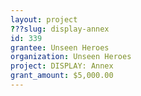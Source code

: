 ```yaml
---
layout: project 
???slug: display-annex
id: 339
grantee: Unseen Heroes
organization: Unseen Heroes
project: DISPLAY: Annex
grant_amount: $5,000.00 
---
```


